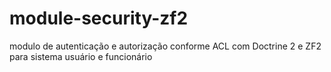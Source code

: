 # module-security-zf2
modulo de autenticação e autorização conforme ACL com Doctrine 2 e ZF2 para sistema usuário e funcionário
